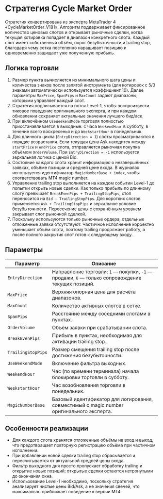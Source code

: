 # Стратегия Cycle Market Order

Стратегия конвертирована из эксперта MetaTrader 4 «CycleMarketOrder_V181». Алгоритм поддерживает фиксированное количество ценовых слотов и открывает рыночные сделки, когда текущая котировка попадает в диапазон конкретного слота. Каждый слот имеет собственный объём, порог безубыточности и trailing stop, благодаря чему сетка постепенно наращивает позицию и одновременно защищает уже полученную прибыль.

## Логика торговли

1. Размер пункта вычисляется из минимального шага цены и количества знаков после запятой инструмента (для котировок с 5/3 знаками автоматически используется коэффициент 10). Далее параметры `MaxPrice`, `SpanPips` и `MaxCount` задают диапазоны, которыми управляет каждый слот.
2. Стратегия подписывается на поток Level-1, чтобы воспроизвести тиковое поведение оригинального эксперта, и при каждом обновлении сохраняет актуальные значения лучшего бид/аск.
3. При включённом `UseWeekendMode` торговля полностью приостанавливается в выходные: с часа `WeekendHour` в субботу, в течение всего воскресенья и до `WeekstartHour` в понедельник.
4. Для длинного цикла (`EntryDirection = 1`) слоты просматриваются в порядке возрастания. Если текущая цена Ask находится между `startPrice` и `endPrice` слота, отправляется рыночная покупка объёмом `OrderVolume`. При `EntryDirection = -1` используется зеркальная логика с ценой Bid.
5. Состояние каждого слота хранит информацию о незавершённых заявках, объёме позиции и средней цене входа. В журналах используется идентификатор `MagicNumberBase + index`, чтобы соответствовать MT4 magic number.
6. Управление trailing stop выполняется на каждом событии Level-1 до попытки открыть новые сделки. Как только прибыль по длинному слоту превышает `BreakEvenPips + TrailingStopPips`, стоп переносится на `Bid - TrailingStopPips`. Для коротких слотов применяется `Ask + TrailingStopPips` и зеркальное условие безубыточности. Пересечение цены с сохранённым уровнем закрывает слот рыночной сделкой.
7. Поскольку используются только рыночные ордера, отдельные отложенные заявки отсутствуют. Частичное исполнение корректно уменьшает объём слота, поэтому trailing продолжает работу, а после полного закрытия слот готов к следующему входу.

## Параметры

| Параметр | Описание |
|----------|----------|
| `EntryDirection` | Направление торговли: `1` — покупки, `-1` — продажи, `0` — только сопровождение текущих позиций. |
| `MaxPrice` | Верхняя опорная цена для расчёта диапазонов. |
| `MaxCount` | Количество активных слотов в сетке. |
| `SpanPips` | Расстояние между соседними слотами в пунктах. |
| `OrderVolume` | Объём заявки при срабатывании слота. |
| `BreakEvenPips` | Прибыль в пунктах, необходимая для активации trailing stop. |
| `TrailingStopPips` | Размер смещения trailing stop после достижения безубыточности. |
| `UseWeekendMode` | Включение фильтра выходных. |
| `WeekendHour` | Час (по времени терминала) начала блокировки торговли в субботу. |
| `WeekstartHour` | Час возобновления торговли в понедельник. |
| `MagicNumberBase` | Базовый идентификатор для логирования, совместимый с magic number оригинального эксперта. |

## Особенности реализации

* Для каждого слота хранятся отложенные объёмы на вход и выход, что предотвращает повторную регистрацию объёма при частичном исполнении.
* При добавлении новой сделки trailing stop сбрасывается и пересчитывается от актуальной средней цены входа.
* Фильтр выходного дня просто пропускает обработку trailing и открытие новых позиций; открытые сделки остаются нетронутыми до окончания окна.
* Использование Level-1 необходимо, поскольку стратегия анализирует чистые цены Bid/Ask, а не значения свечей, что максимально приближает поведение к версии MT4.
